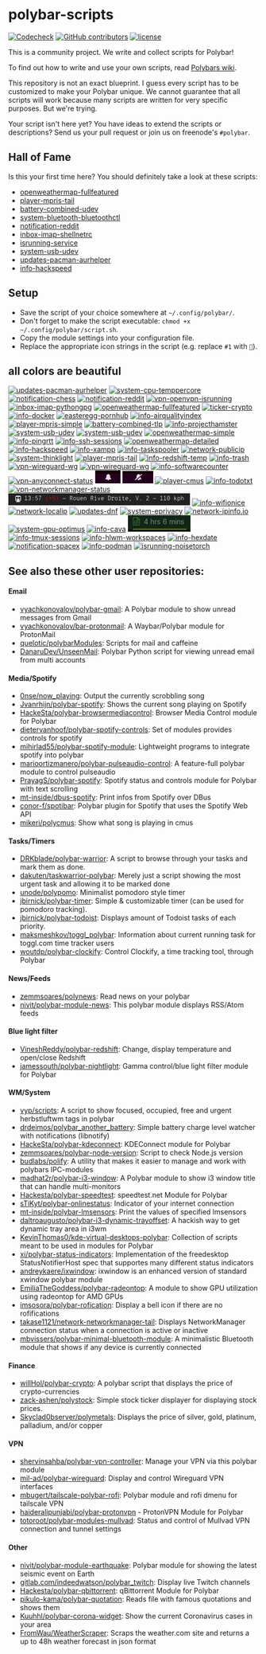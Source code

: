 # polybar-scripts

[![Codecheck](https://github.com/polybar/polybar-scripts/workflows/Codecheck/badge.svg?branch=master)](https://github.com/polybar/polybar-scripts/actions)
[![GitHub contributors](https://img.shields.io/github/contributors/polybar/polybar-scripts.svg)](https://github.com/polybar/polybar-scripts/graphs/contributors)
[![license](https://img.shields.io/github/license/polybar/polybar-scripts.svg)](https://github.com/polybar/polybar-scripts/blob/master/LICENSE)

This is a community project. We write and collect scripts for Polybar!

To find out how to write and use your own scripts, read [Polybars wiki](https://github.com/jaagr/polybar/wiki).

This repository is not an exact blueprint. I guess every script has to be customized to make your Polybar unique. We cannot guarantee that all scripts will work because many scripts are written for very specific purposes. But we're trying.

Your script isn't here yet? You have ideas to extend the scripts or descriptions? Send us your pull request or join us on freenode's `#polybar`.


## Hall of Fame

Is this your first time here? You should definitely take a look at these scripts:

* [openweathermap-fullfeatured](polybar-scripts/openweathermap-fullfeatured)
* [player-mpris-tail](polybar-scripts/player-mpris-tail)
* [battery-combined-udev](polybar-scripts/battery-combined-udev)
* [system-bluetooth-bluetoothctl](polybar-scripts/system-bluetooth-bluetoothctl)
* [notification-reddit](polybar-scripts/notification-reddit)
* [inbox-imap-shellnetrc](polybar-scripts/inbox-imap-shellnetrc)
* [isrunning-service](polybar-scripts/isrunning-service)
* [system-usb-udev](polybar-scripts/system-usb-udev)
* [updates-pacman-aurhelper](polybar-scripts/updates-pacman-aurhelper)
* [info-hackspeed](polybar-scripts/info-hackspeed)


##  Setup

* Save the script of your choice somewhere at `~/.config/polybar/`.
* Don't forget to make the script executable: `chmod +x ~/.config/polybar/script.sh`.
* Copy the module settings into your configuration file.
* Replace the appropriate icon strings in the script (e.g. replace `#1` with `🎉`).


## all colors are beautiful

[![updates-pacman-aurhelper](polybar-scripts/updates-pacman-aurhelper/screenshots/1.png)](polybar-scripts/updates-pacman-aurhelper/)
[![system-cpu-temppercore](polybar-scripts/system-cpu-temppercore/screenshots/1.png)](polybar-scripts/system-cpu-temppercore/)
[![notification-chess](polybar-scripts/notification-chess/screenshots/1.png)](polybar-scripts/notification-chess/)
[![notification-reddit](polybar-scripts/notification-reddit/screenshots/1.png)](polybar-scripts/notification-reddit/)
[![vpn-openvpn-isrunning](polybar-scripts/vpn-openvpn-isrunning/screenshots/1.png)](polybar-scripts/vpn-openvpn-isrunning/)
[![inbox-imap-pythongpg](polybar-scripts/inbox-imap-pythongpg/screenshots/1.png)](polybar-scripts/inbox-imap-pythongpg/)
[![openweathermap-fullfeatured](polybar-scripts/openweathermap-fullfeatured/screenshots/1.png)](polybar-scripts/openweathermap-fullfeatured/)
[![ticker-crypto](polybar-scripts/ticker-crypto/screenshots/1.png)](polybar-scripts/ticker-crypto/)
[![info-docker](polybar-scripts/info-docker/screenshots/1.png)](polybar-scripts/info-docker/)
[![easteregg-pornhub](polybar-scripts/easteregg-pornhub/screenshots/1.png)](polybar-scripts/easteregg-pornhub/)
[![info-airqualityindex](polybar-scripts/info-airqualityindex/screenshots/1.png)](polybar-scripts/info-airqualityindex/)
[![player-mpris-simple](polybar-scripts/player-mpris-simple/screenshots/1.png)](polybar-scripts/player-mpris-simple/)
[![battery-combined-tlp](polybar-scripts/battery-combined-tlp/screenshots/1.png)](polybar-scripts/battery-combined-tlp/)
[![info-projecthamster](polybar-scripts/info-projecthamster/screenshots/1.png)](polybar-scripts/info-projecthamster/)
[![system-usb-udev](polybar-scripts/system-usb-udev/screenshots/1.png)](polybar-scripts/system-usb-udev/)
[![system-usb-udev](polybar-scripts/system-usb-udev/screenshots/2.png)](polybar-scripts/system-usb-udev/)
[![openweathermap-simple](polybar-scripts/openweathermap-simple/screenshots/1.png)](polybar-scripts/openweathermap-simple/)
[![info-pingrtt](polybar-scripts/info-pingrtt/screenshots/3.png)](polybar-scripts/info-pingrtt/)
[![info-ssh-sessions](polybar-scripts/info-ssh-sessions/screenshots/1.png)](polybar-scripts/info-ssh-sessions/)
[![openweathermap-detailed](polybar-scripts/openweathermap-detailed/screenshots/1.png)](polybar-scripts/openweathermap-detailed/)
[![info-hackspeed](polybar-scripts/info-hackspeed/screenshots/1.png)](polybar-scripts/info-hackspeed/)
[![info-xampp](polybar-scripts/info-xampp/screenshots/1.png)](polybar-scripts/info-xampp/)
[![info-taskspooler](polybar-scripts/info-taskspooler/screenshots/1.png)](polybar-scripts/info-taskspooler/)
[![network-publicip](polybar-scripts/network-publicip/screenshots/1.png)](polybar-scripts/network-publicip/)
[![system-thinklight](polybar-scripts/system-thinklight/screenshots/1.png)](polybar-scripts/system-thinklight/)
[![player-mpris-tail](polybar-scripts/player-mpris-tail/screenshots/1.png)](polybar-scripts/player-mpris-tail/)
[![info-redshift-temp](polybar-scripts/info-redshift-temp/screenshots/1.png)](polybar-scripts/info-redshift-temp/)
[![info-trash](polybar-scripts/info-trash/screenshots/1.png)](polybar-scripts/info-trash/)
[![vpn-wireguard-wg](polybar-scripts/vpn-wireguard-wg/screenshots/1.png)](polybar-scripts/vpn-wireguard-wg/)
[![vpn-wireguard-wg](polybar-scripts/vpn-wireguard-wg/screenshots/2.png)](polybar-scripts/vpn-wireguard-wg/)
[![info-softwarecounter](polybar-scripts/info-softwarecounter/screenshots/1.png)](polybar-scripts/info-softwarecounter/)
[![vpn-anyconnect-status](polybar-scripts/vpn-anyconnect-status/screenshots/1.png)](polybar-scripts/vpn-anyconnect-status/)
[![dunst-snooze](polybar-scripts/dunst-snooze/screenshots/1.png)](polybar-scripts/dunst-snooze/)
[![dunst-snooze](polybar-scripts/dunst-snooze/screenshots/2.png)](polybar-scripts/dunst-snooze/)
[![player-cmus](polybar-scripts/player-cmus/screenshots/1.png)](polybar-scripts/player-cmus/)
[![info-todotxt](polybar-scripts/info-todotxt/screenshots/1.png)](polybar-scripts/info-todotxt/)
[![vpn-networkmanager-status](polybar-scripts/vpn-networkmanager-status/screenshots/1.png)](polybar-scripts/vpn-networkmanager-status/)
[![info-wifinomadkronoplus](polybar-scripts/info-wifinomadkronoplus/screenshots/1.png)](polybar-scripts/info-wifinomadkronoplus/)
[![info-wifionice](polybar-scripts/info-wifionice/screenshots/1.png)](polybar-scripts/info-wifionice/)
[![network-localip](polybar-scripts/network-localip/screenshots/1.png)](polybar-scripts/network-localip/)
[![updates-dnf](polybar-scripts/updates-dnf/screenshots/1.png)](polybar-scripts/updates-dnf/)
[![system-eprivacy](polybar-scripts/system-eprivacy/screenshots/1.png)](polybar-scripts/system-eprivacy/)
[![network-ipinfo.io](polybar-scripts/network-ipinfo.io/screenshots/1.png)](polybar-scripts/network-ipinfo.io/)
[![system-gpu-optimus](polybar-scripts/system-gpu-optimus/screenshots/1.png)](polybar-scripts/system-gpu-optimus/)
[![info-cava](polybar-scripts/info-cava/screenshots/1.png)](polybar-scripts/info-cava/)
[![info-wakatime](polybar-scripts/info-wakatime/screenshots/1.png)](polybar-scripts/info-wakatime/)
[![info-tmux-sessions](polybar-scripts/info-tmux-sessions/screenshots/1.png)](polybar-scripts/info-tmux-sessions/)
[![info-hlwm-workspaces](polybar-scripts/info-hlwm-workspaces/screenshots/1.png)](polybar-scripts/info-hlwm-workspaces/)
[![info-hexdate](polybar-scripts/info-hexdate/screenshots/1.png)](polybar-scripts/info-hexdate/)
[![notification-spacex](polybar-scripts/notification-spacex/screenshots/1.png)](polybar-scripts/notification-spacex/)
[![info-podman](polybar-scripts/info-podman/screenshots/1.png)](polybar-scripts/info-podman/)
[![isrunning-noisetorch](polybar-scripts/isrunning-noisetorch/screenshots/1.png)](polybar-scripts/isrunning-noisetorch/)


## See also these other user repositories:

#### Email
* [vyachkonovalov/polybar-gmail](https://github.com/vyachkonovalov/polybar-gmail): A Polybar module to show unread messages from Gmail
* [vyachkonovalov/bar-protonmail](https://github.com/vyachkonovalov/bar-protonmail): A Waybar/Polybar module for ProtonMail
* [quelotic/polybarModules](https://github.com/quelotic/polybarModules): Scripts for mail and caffeine
* [DanaruDev/UnseenMail](https://framagit.org/DanaruDev/UnseenMail): Polybar Python script for viewing unread email from multi accounts

#### Media/Spotify
* [0nse/now_playing](https://github.com/0nse/now_playing): Output the currently scrobbling song
* [Jvanrhijn/polybar-spotify](https://github.com/Jvanrhijn/polybar-spotify): Shows the current song playing on Spotify
* [HackeSta/polybar-browsermediacontrol](https://github.com/HackeSta/polybar-browsermediacontrol): Browser Media Control module for Polybar
* [dietervanhoof/polybar-spotify-controls](https://github.com/dietervanhoof/polybar-spotify-controls): Set of modules provides controls for spotify
* [mihirlad55/polybar-spotify-module](https://github.com/mihirlad55/polybar-spotify-module): Lightweight programs to integrate spotify into polybar
* [marioortizmanero/polybar-pulseaudio-control](https://github.com/marioortizmanero/polybar-pulseaudio-control): A feature-full polybar module to control pulseaudio
* [PrayagS/polybar-spotify](https://github.com/PrayagS/polybar-spotify): Spotify status and controls module for Polybar with text scrolling
* [mt-inside/dbus-spotify](https://github.com/mt-inside/dbus-spotify): Print infos from Spotify over DBus
* [conor-f/spotibar](https://github.com/conor-f/spotibar): Polybar plugin for Spotify that uses the Spotify Web API
* [mikeri/polycmus](https://github.com/mikeri/polycmus): Show what song is playing in cmus

#### Tasks/Timers
* [DRKblade/polybar-warrior](https://github.com/DRKblade/polybar-warrior): A script to browse through your tasks and mark them as done.
* [dakuten/taskwarrior-polybar](https://github.com/dakuten/taskwarrior-polybar): Merely just a script showing the most urgent task and allowing it to be marked done
* [unode/polypomo](https://github.com/unode/polypomo): Minimalist pomodoro style timer
* [jbirnick/polybar-timer](https://github.com/jbirnick/polybar-timer): Simple & customizable timer (can be used for pomodoro tracking).
* [jbirnick/polybar-todoist](https://github.com/jbirnick/polybar-todoist): Displays amount of Todoist tasks of each priority.
* [maksmeshkov/toggl_polybar](https://github.com/maksmeshkov/toggl_polybar): Information about current running task for toggl.com time tracker users
* [woutdp/polybar-clockify](https://github.com/woutdp/polybar-clockify): Control Clockify, a time tracking tool, through Polybar

#### News/Feeds
* [zemmsoares/polynews](https://github.com/zemmsoares/polynews): Read news on your polybar
* [nivit/polybar-module-news](https://github.com/nivit/polybar-module-news): This polybar module displays RSS/Atom feeds

#### Blue light filter
* [VineshReddy/polybar-redshift](https://github.com/VineshReddy/polybar-redshift): Change, display temperature and open/close Redshift
* [jamessouth/polybar-nightlight](https://github.com/jamessouth/polybar-nightlight): Gamma control/blue light filter module for Polybar

#### WM/System
* [vyp/scripts](https://github.com/vyp/scripts): A script to show focused, occupied, free and urgent herbstluftwm tags in polybar
* [drdeimos/polybar_another_battery](https://github.com/drdeimos/polybar_another_battery): Simple battery charge level watcher with notifications (libnotify)
* [HackeSta/polybar-kdeconnect](https://github.com/HackeSta/polybar-kdeconnect): KDEConnect module for Polybar
* [zemmsoares/polybar-node-version](https://github.com/zemmsoares/polybar-node-version): Script to check Node.js version
* [budlabs/polify](https://github.com/budlabs/polify): A utility that makes it easier to manage and work with polybars IPC-modules
* [madhat2r/polybar-i3-window](https://github.com/madhat2r/polybar-i3-window): A Polybar module to show i3 window title that can handle multi-monitors
* [Hackesta/polybar-speedtest](https://github.com/HackeSta/polybar-speedtest): speedtest.net Module for Polybar
* [sTiKyt/polybar-onlinestatus](https://github.com/sTiKyt/polybar-onlinestatus): Indicator of your internet connection
* [mt-inside/polybar-lmsensors](https://github.com/mt-inside/polybar-lmsensors): Print the values of specified lmsensors
* [daltroaugusto/polybar-i3-dynamic-trayoffset](https://github.com/daltroaugusto/polybar-i3-dynamic-trayoffset): A hackish way to get dynamic tray area in i3wm
* [KevinThomas0/kde-virtual-desktops-polybar](https://github.com/KevinThomas0/kde-virtual-desktops-polybar): Collection of scripts meant to be used in modules for Polybar
* [xi/polybar-status-indicators](https://github.com/xi/polybar-status-indicators): Implementation of the freedesktop StatusNotifierHost spec that supportes many different status indicators
* [andreykaere/ixwindow](https://github.com/andreykaere/ixwindow): ixwindow is an enhanced version of standard xwindow polybar module
* [EmiliaTheGoddess/polybar-radeontop](https://github.com/EmiliaTheGoddess/polybar-radeontop): A module to show GPU utilization using radeontop for AMD GPUs
* [imsosora/polybar-rofication](https://github.com/imsosora/polybar-rofication): Display a bell icon if there are no rofifications
* [takase1121/network-networkmanager-tail](https://github.com/takase1121/dotfiles2/blob/next/dot_local/share/polybar/scripts/executable_network-networkmanager-tail.sh): Displays NetworkManager connection status when a connection is active or inactive
* [mbvissers/polybar-minimal-bluetooth-module](https://github.com/mbvissers/polybar-minimal-bluetooth-module): A minimalistic Bluetooth module that shows if any device is currently connected

#### Finance
* [willHol/polybar-crypto](https://github.com/willHol/polybar-crypto): A polybar script that displays the price of crypto-currencies
* [zack-ashen/polystock](https://github.com/zack-ashen/polystock): Simple stock ticker displayer for displaying stock prices.
* [Skyclad0bserver/polymetals](https://github.com/Skyclad0bserver/polymetals): Displays the price of silver, gold, platinum, palladium, and/or copper

#### VPN
* [shervinsahba/polybar-vpn-controller](https://github.com/shervinsahba/polybar-vpn-controller): Manage your VPN via this polybar module
* [mil-ad/polybar-wireguard](https://github.com/mil-ad/polybar-wireguard): Display and control Wireguard VPN interfaces
* [mbugert/tailscale-polybar-rofi](https://github.com/mbugert/tailscale-polybar-rofi): Polybar module and rofi dmenu for tailscale VPN
* [haideralipunjabi/polybar-protonvpn](https://github.com/haideralipunjabi/polybar-protonvpn) - ProtonVPN Module for Polybar
* [totoroot/polybar-modules-mullvad](https://github.com/totoroot/polybar-modules-mullvad): Status and control of Mullvad VPN connection and tunnel settings

#### Other
* [nivit/polybar-module-earthquake](https://github.com/nivit/polybar-module-earthquake): Polybar module for showing the latest seismic event on Earth
* [gitlab.com/indeedwatson/polybar_twitch](https://gitlab.com/indeedwatson/polybar_twitch): Display live Twitch channels
* [Hackesta/polybar-qbittorrent](https://github.com/HackeSta/polybar-qbittorrent): qBittorrent Module for Polybar
* [pikulo-kama/polybar-quotation](https://github.com/pikulo-kama/polybar-quotation): Reads file with famous quotations and shows them
* [Kuuhhl/polybar-corona-widget](https://github.com/Kuuhhl/polybar-corona-widget): Show the current Coronavirus cases in your area
* [FromWau/WeatherScraper](https://github.com/FromWau/WeatherScraper): Scraps the weather.com site and returns a up to 48h weather forecast in json format
